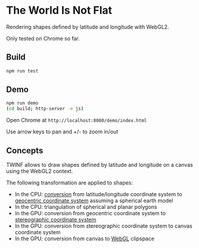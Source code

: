 # The World Is Not Flat

Rendering shapes defined by latitude and longitude with WebGL2.

Only tested on Chrome so far.

## Build

```bash
npm run test
```

## Demo

```bash
npm run demo
(cd build; http-server -e js)
```

Open Chrome at ```http://localhost:8080/demo/index.html```

Use arrow keys to pan and +/- to zoom in/out

## Concepts

TWINF allows to draw shapes defined by latitude and longitude on a canvas using
the WebGL2 context.

The following transformation are applied to shapes:

- In the CPU: [conversion](https://en.wikipedia.org/wiki/Geographic_coordinate_conversion) from latitude/longitude coordinate system to [geocentric coordinate system](https://en.wikipedia.org/wiki/ECEF) assuming a spherical earth model
- In the CPU: triangulation of spherical and planar polygons
- In the GPU: conversion from geocentric coordinate system to [stereographic coordinate system](https://en.m.wikipedia.org/wiki/Stereographic_projection)
- In the GPU: conversion from stereographic coordinate system to canvas coordinate system
- In the GPU: conversion from canvas to [WebGL](https://webgl2fundamentals.org) clipspace
